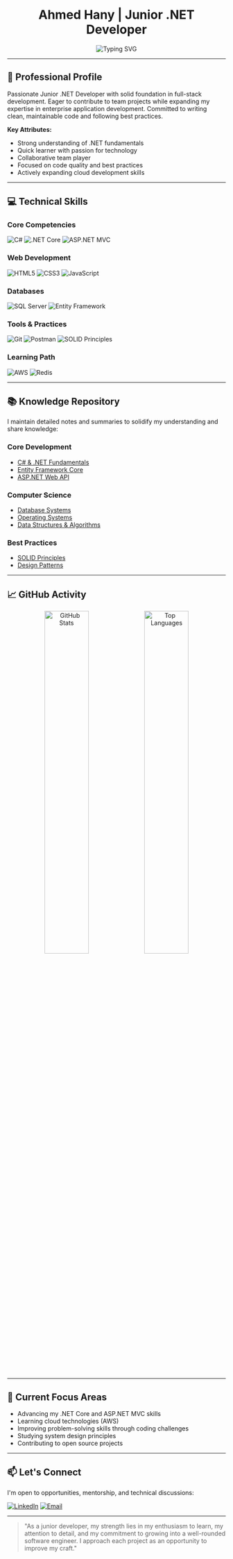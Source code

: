 <h1 align="center">Ahmed Hany | Junior .NET Developer</h1>

<p align="center">
  <img src="https://readme-typing-svg.herokuapp.com?font=Fira+Code&pause=1000&color=20C20E&center=true&vCenter=true&width=500&lines=Junior+.NET+Developer;Full+Stack+Enthusiast;Clean+Code+Learner;Problem+Solver;Continuous+Learner" alt="Typing SVG" />
</p>

---

## 🚀 Professional Profile

Passionate Junior .NET Developer with solid foundation in full-stack development. Eager to contribute to team projects while expanding my expertise in enterprise application development. Committed to writing clean, maintainable code and following best practices.

**Key Attributes:**
- Strong understanding of .NET fundamentals
- Quick learner with passion for technology
- Collaborative team player
- Focused on code quality and best practices
- Actively expanding cloud development skills

---

## 💻 Technical Skills

### Core Competencies
![C#](https://img.shields.io/badge/C%23-239120?style=for-the-badge&logo=c-sharp&logoColor=white)
![.NET Core](https://img.shields.io/badge/.NET%20Core-512BD4?style=for-the-badge&logo=.net&logoColor=white)
![ASP.NET MVC](https://img.shields.io/badge/ASP.NET%20MVC-512BD4?style=for-the-badge&logo=.net&logoColor=white)

### Web Development
![HTML5](https://img.shields.io/badge/HTML5-E34F26?style=for-the-badge&logo=html5&logoColor=white)
![CSS3](https://img.shields.io/badge/CSS3-1572B6?style=for-the-badge&logo=css3&logoColor=white)
![JavaScript](https://img.shields.io/badge/JavaScript-F7DF1E?style=for-the-badge&logo=javascript&logoColor=black)

### Databases
![SQL Server](https://img.shields.io/badge/SQL%20Server-CC2927?style=for-the-badge&logo=microsoft-sql-server&logoColor=white)
![Entity Framework](https://img.shields.io/badge/Entity%20Framework-512BD4?style=for-the-badge&logo=.net&logoColor=white)

### Tools & Practices
![Git](https://img.shields.io/badge/Git-F05032?style=for-the-badge&logo=git&logoColor=white)
![Postman](https://img.shields.io/badge/Postman-FF6C37?style=for-the-badge&logo=postman&logoColor=white)
![SOLID Principles](https://img.shields.io/badge/SOLID-DD0031?style=for-the-badge)

### Learning Path
![AWS](https://img.shields.io/badge/AWS-232F3E?style=for-the-badge&logo=amazon-aws&logoColor=white)
![Redis](https://img.shields.io/badge/Redis-DC382D?style=for-the-badge&logo=redis&logoColor=white)

---

## 📚 Knowledge Repository

I maintain detailed notes and summaries to solidify my understanding and share knowledge:

### Core Development
- [C# & .NET Fundamentals](https://github.com/AhmedHany140/MyDotNet-summaries/raw/master/DotNet_Development.pdf)
- [Entity Framework Core](https://github.com/AhmedHany140/MyDotNet-summaries/raw/master/Entity_Framework_Core.pdf)
- [ASP.NET Web API](https://github.com/AhmedHany140/MyDotNet-summaries/raw/master/_ASP.net_web_api.pdf)

### Computer Science
- [Database Systems](https://github.com/AhmedHany140/MyDotNet-summaries/raw/master/DB.pdf)
- [Operating Systems](https://github.com/AhmedHany140/MyDotNet-summaries/raw/master/OS__Full.pdf)
- [Data Structures & Algorithms](https://github.com/AhmedHany140/MyDotNet-summaries/raw/master/_Camp1.pdf)

### Best Practices
- [SOLID Principles](https://github.com/AhmedHany140/MyDotNet-summaries/raw/master/Solids.pdf)
- [Design Patterns](https://github.com/AhmedHany140/MyDotNet-summaries/raw/master/_Design_Patterns_.pdf)

---

## 📈 GitHub Activity

<p align="center">
  <img src="https://github-readme-stats.vercel.app/api?username=AhmedHany140&show_icons=true&theme=dark" alt="GitHub Stats" width="45%"/>
  <img src="https://github-readme-stats.vercel.app/api/top-langs/?username=AhmedHany140&layout=compact&theme=dark" alt="Top Languages" width="45%"/>
</p>

---

## 🌱 Current Focus Areas

- Advancing my .NET Core and ASP.NET MVC skills
- Learning cloud technologies (AWS)
- Improving problem-solving skills through coding challenges
- Studying system design principles
- Contributing to open source projects

---

## 📫 Let's Connect

I'm open to opportunities, mentorship, and technical discussions:

[![LinkedIn](https://img.shields.io/badge/LinkedIn-0A66C2?style=for-the-badge&logo=linkedin&logoColor=white)](https://www.linkedin.com/in/ahmed-hany-899a9a321)
[![Email](https://img.shields.io/badge/Email-D14836?style=for-the-badge&logo=gmail&logoColor=white)](mailto:ahmedhanygjki3556@gmail.com)

---

> "As a junior developer, my strength lies in my enthusiasm to learn, my attention to detail, and my commitment to growing into a well-rounded software engineer. I approach each project as an opportunity to improve my craft."
